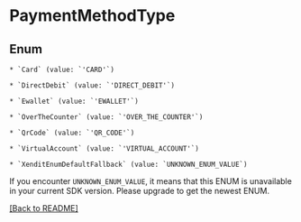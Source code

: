 # PaymentMethodType




## Enum


    * `Card` (value: `'CARD'`)

    * `DirectDebit` (value: `'DIRECT_DEBIT'`)

    * `Ewallet` (value: `'EWALLET'`)

    * `OverTheCounter` (value: `'OVER_THE_COUNTER'`)

    * `QrCode` (value: `'QR_CODE'`)

    * `VirtualAccount` (value: `'VIRTUAL_ACCOUNT'`)

    * `XenditEnumDefaultFallback` (value: `UNKNOWN_ENUM_VALUE`)

If you encounter `UNKNOWN_ENUM_VALUE`, it means that this ENUM is unavailable in your current SDK version. Please upgrade to get the newest ENUM.


[[Back to README]](../../README.md)